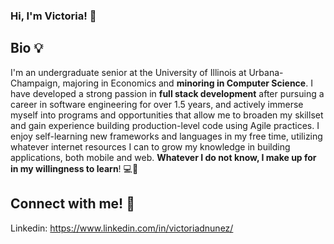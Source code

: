 ### Hi, I'm Victoria! 👋

## Bio :bulb:
I'm an undergraduate senior at the University of Illinois at Urbana-Champaign, majoring in Economics and **minoring in Computer Science**. I have developed a strong passion in **full stack development** after pursuing a career in software engineering for over 1.5 years, and actively immerse myself into programs and opportunities that allow me to broaden my skillset and gain experience building production-level code using Agile practices. I enjoy self-learning new frameworks and languages in my free time, utilizing whatever internet resources I can to grow my knowledge in building applications, both mobile and web. **Whatever I do not know, I make up for in my willingness to learn**! :computer::heart_decoration:

## Connect with me! :dizzy:

Linkedin: https://www.linkedin.com/in/victoriadnunez/


<!--
**vnunez7/vnunez7** is a ✨ _special_ ✨ repository because its `README.md` (this file) appears on your GitHub profile.

Here are some ideas to get you started:

- 🔭 I’m currently working on ... 
- 🌱 I’m currently learning ...
- 👯 I’m looking to collaborate on ...
- 🤔 I’m looking for help with ...
- 💬 Ask me about ...
- 📫 How to reach me: ...
- 😄 Pronouns: ...
- ⚡ Fun fact: ...
-->
